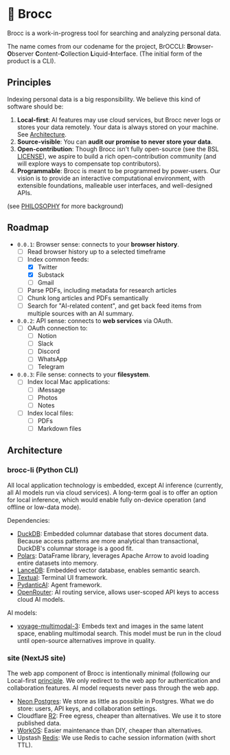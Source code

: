 # 🥦 Brocc

Brocc is a work-in-progress tool for searching and analyzing personal data. 

The name comes from our codename for the project, BrOCCLI: **Br**owser-**O**bserver **C**ontent-**C**ollection **L**iquid-**I**nterface. (The initial form of the product is a CLI).


## Principles

Indexing personal data is a big responsibility. We believe this kind of software should be:

1. **Local-first**: AI features may use cloud services, but Brocc never logs or stores your data remotely. Your data is always stored on your machine. See [Architecture](/?tab=readme-ov-file#architecture).
2. **Source-visible**: You can **audit our promise to never store your data**.
3. **Open-contribution**: Though Brocc isn't fully open-source (see the BSL [LICENSE](LICENSE.md)), we aspire to build a rich open-contribution community (and will explore ways to compensate top contributors).
4. **Programmable**: Brocc is meant to be programmed by power-users. Our vision is to provide an interactive computational environment, with extensible foundations, malleable user interfaces, and well-designed APIs.

(see [PHILOSOPHY](._NOTES/PHILOSOPHY.md) for more background)

## Roadmap

- `0.0.1`: Browser sense: connects to your **browser history**.
  - [ ] Read browser history up to a selected timeframe
  - [ ] Index common feeds:
    - [x] Twitter
    - [x] Substack
    - [ ] Gmail
  - [ ] Parse PDFs, including metadata for research articles
  - [ ] Chunk long articles and PDFs semantically
  - [ ] Search for "AI-related content", and get back feed items from multiple sources with an AI summary.
- `0.0.2`: API sense: connects to **web services** via OAuth.
  - [ ] OAuth connection to:
    - [ ] Notion
    - [ ] Slack
    - [ ] Discord
    - [ ] WhatsApp
    - [ ] Telegram
- `0.0.3`: File sense: connects to your **filesystem**.
  - [ ] Index local Mac applications:
    - [ ] iMessage
    - [ ] Photos
    - [ ] Notes
  - [ ] Index local files:
    - [ ] PDFs
    - [ ] Markdown files

## Architecture

### brocc-li (Python CLI)

All local application technology is embedded, except AI inference (currently, all AI models run via cloud services). A long-term goal is to offer an option for local inference, which would enable fully on-device operation (and offline or low-data mode).

Dependencies:

- [DuckDB](https://duckdb.org): Embedded columnar database that stores document data. Because access patterns are more analytical than transactional, DuckDB's columnar storage is a good fit.
- [Polars](https://docs.pola.rs): DataFrame library, leverages Apache Arrow to avoid loading entire datasets into memory.
- [LanceDB](https://github.com/lancedb/lancedb): Embedded vector database, enables semantic search.
- [Textual](https://www.textualize.io): Terminal UI framework.
- [PydanticAI](https://ai.pydantic.dev): Agent framework.
- [OpenRouter](https://openrouter.ai/docs/quickstart): AI routing service, allows user-scoped API keys to access cloud AI models.

AI models:

- [voyage-multimodal-3](https://blog.voyageai.com/2024/11/12/voyage-multimodal-3): Embeds text and images in the same latent space, enabling multimodal search. This model must be run in the cloud until open-source alternatives improve in quality.

### site (NextJS site)

The web app component of Brocc is intentionally minimal (following our Local-first [principle]((/?tab=readme-ov-file#principles)). We only redirect to the web app for authentication and collaboration features. AI model requests never pass through the web app.

- [Neon Postgres](https://neon.tech/docs/introduction): We store as little as possible in Postgres. What we do store: users, API keys, and collaboration settings.
- Cloudflare [R2](https://developers.cloudflare.com/r2): Free egress, cheaper than alternatives. We use it to store published data.
- [WorkOS](https://workos.com): Easier maintenance than DIY, cheaper than alternatives.
- Upstash [Redis](https://upstash.com/docs/redis/overall/getstarted): We use Redis to cache session information (with short TTL).
